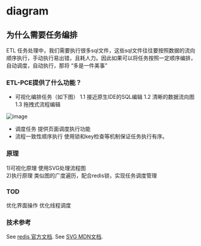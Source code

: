 # diagram

## 为什么需要任务编排
ETL 任务处理中，我们需要执行很多sql文件，这些sql文件往往要按照数据的流向顺序执行，手动执行易出错，且耗人力。因此如果可以将任务按照一定顺序编排，自动调度，自动执行，那将 “多是一件美事”

### ETL-PCE提供了什么功能？
- 可视化编排任务（如下图）
 1.1 接近原生IDE的SQL编辑
 1.2 清晰的数据流向图
 1.3 拖拽式流程编辑
 
 ![image](https://user-images.githubusercontent.com/36019799/149656542-11584f01-5dd2-4642-be75-6b353c2fc71c.png)
 
- 调度任务
  提供页面调度执行功能
- 流程一致性顺序执行
  使用锁和key检查等机制保证任务执行有序。


### 原理
1)可视化原理 使用SVG处理流程图
<br>
2)执行原理 类似图的广度遍历，配合redis锁，实现任务调度管理

### TOD
优化界面操作
优化线程调度

### 技术参考
See [redis 官方文档](https://redis.io/documentation).
See [SVG MDN文档](https://developer.mozilla.org/zh-CN/docs/Web/SVG/Element/svg).
